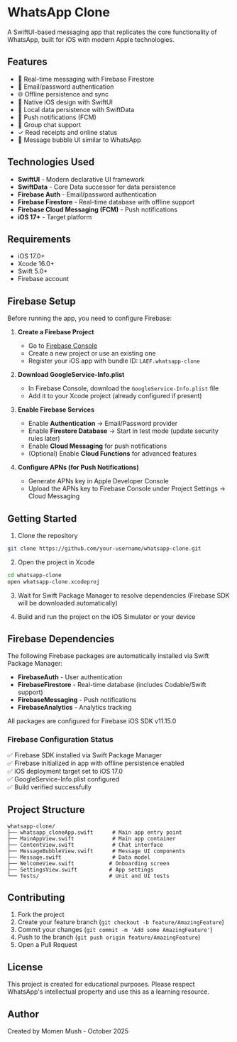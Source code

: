 # WhatsApp Clone

A SwiftUI-based messaging app that replicates the core functionality of WhatsApp, built for iOS with modern Apple technologies.

## Features

- 💬 Real-time messaging with Firebase Firestore
- 🔐 Email/password authentication
- 🌐 Offline persistence and sync
- 📱 Native iOS design with SwiftUI
- 💾 Local data persistence with SwiftData
- 🔔 Push notifications (FCM)
- 👥 Group chat support
- ✓ Read receipts and online status
- 🎨 Message bubble UI similar to WhatsApp

## Technologies Used

- **SwiftUI** - Modern declarative UI framework
- **SwiftData** - Core Data successor for data persistence
- **Firebase Auth** - Email/password authentication
- **Firebase Firestore** - Real-time database with offline support
- **Firebase Cloud Messaging (FCM)** - Push notifications
- **iOS 17+** - Target platform

## Requirements

- iOS 17.0+
- Xcode 16.0+
- Swift 5.0+
- Firebase account

## Firebase Setup

Before running the app, you need to configure Firebase:

1. **Create a Firebase Project**
   - Go to [Firebase Console](https://console.firebase.google.com/)
   - Create a new project or use an existing one
   - Register your iOS app with bundle ID: `LAEF.whatsapp-clone`

2. **Download GoogleService-Info.plist**
   - In Firebase Console, download the `GoogleService-Info.plist` file
   - Add it to your Xcode project (already configured if present)

3. **Enable Firebase Services**
   - Enable **Authentication** → Email/Password provider
   - Enable **Firestore Database** → Start in test mode (update security rules later)
   - Enable **Cloud Messaging** for push notifications
   - (Optional) Enable **Cloud Functions** for advanced features

4. **Configure APNs (for Push Notifications)**
   - Generate APNs key in Apple Developer Console
   - Upload the APNs key to Firebase Console under Project Settings → Cloud Messaging

## Getting Started

1. Clone the repository
```bash
git clone https://github.com/your-username/whatsapp-clone.git
```

2. Open the project in Xcode
```bash
cd whatsapp-clone
open whatsapp-clone.xcodeproj
```

3. Wait for Swift Package Manager to resolve dependencies (Firebase SDK will be downloaded automatically)

4. Build and run the project on the iOS Simulator or your device

## Firebase Dependencies

The following Firebase packages are automatically installed via Swift Package Manager:

- **FirebaseAuth** - User authentication
- **FirebaseFirestore** - Real-time database (includes Codable/Swift support)
- **FirebaseMessaging** - Push notifications
- **FirebaseAnalytics** - Analytics tracking

All packages are configured for Firebase iOS SDK v11.15.0

### Firebase Configuration Status

✅ Firebase SDK installed via Swift Package Manager  
✅ Firebase initialized in app with offline persistence enabled  
✅ iOS deployment target set to iOS 17.0  
✅ GoogleService-Info.plist configured  
✅ Build verified successfully

## Project Structure

```
whatsapp-clone/
├── whatsapp_cloneApp.swift      # Main app entry point
├── MainAppView.swift            # Main app container
├── ContentView.swift            # Chat interface
├── MessageBubbleView.swift      # Message UI components
├── Message.swift                # Data model
├── WelcomeView.swift           # Onboarding screen
├── SettingsView.swift          # App settings
└── Tests/                      # Unit and UI tests
```

## Contributing

1. Fork the project
2. Create your feature branch (`git checkout -b feature/AmazingFeature`)
3. Commit your changes (`git commit -m 'Add some AmazingFeature'`)
4. Push to the branch (`git push origin feature/AmazingFeature`)
5. Open a Pull Request

## License

This project is created for educational purposes. Please respect WhatsApp's intellectual property and use this as a learning resource.

## Author

Created by Momen Mush - October 2025